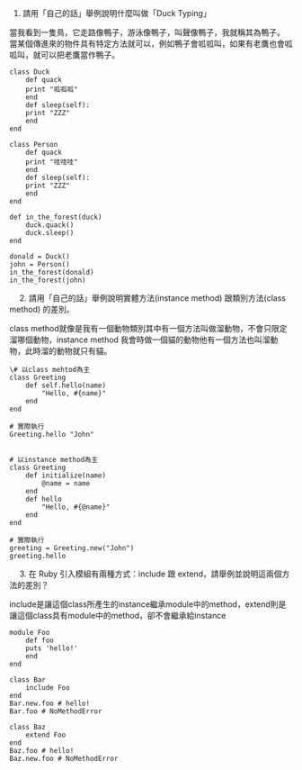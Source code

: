 1.	請用「自己的話」舉例說明什麼叫做「Duck Typing」


當我看到一隻鳥，它走路像鴨子，游泳像鴨子，叫聲像鴨子，我就稱其為鴨子。
當某個傳進來的物件具有特定方法就可以，例如鴨子會呱呱叫，如果有老鷹也會呱呱叫，就可以把老鷹當作鴨子。


	class Duck
	    def quack 
		print "呱呱呱"
	    end
	    def sleep(self): 
		print "ZZZ"
	    end
	end	
	
	class Person
	    def quack	    
		print "哇哇哇"		
	    end	    
	    def sleep(self): 
		print "ZZZ"	
	    end		
	end
		
	def in_the_forest(duck)
	    duck.quack()	    
	    duck.sleep()
	end

	donald = Duck()
	john = Person()	
	in_the_forest(donald)
	in_the_forest(john)
	
 
2.	請用「自己的話」舉例說明實體方法(instance method) 跟類別方法(class method) 的差別。

class method就像是我有一個動物類別其中有一個方法叫做溜動物，不會只限定溜哪個動物，instance method 我會時做一個貓的動物他有一個方法也叫溜動物，此時溜的動物就只有貓。

	\# 以class mehtod為主 
	class Greeting
	    def self.hello(name)
	        "Hello, #{name}" 
	    end 
	end 
	
	# 實際執行 
	Greeting.hello "John" 


	# 以instance method為主 
	class Greeting 
	    def initialize(name)
	        @name = name 
	    end 
	    def hello
	        "Hello, #{@name}" 
	    end
	end
	    
	# 實際執行 
	greeting = Greeting.new("John") 
	greeting.hello
	
 
3.	在 Ruby 引入模組有兩種方式：include 跟 extend，請舉例並說明這兩個方法的差別？

include是讓這個class所產生的instance繼承module中的method，extend則是讓這個class具有module中的method，卻不會繼承給instance

	module Foo
	    def foo
		puts 'hello!'   
	    end
	end 

	class Bar   
	    include Foo 
	end 
	Bar.new.foo # hello! 
	Bar.foo # NoMethodError 

	class Baz   
	    extend Foo 
	end 
	Baz.foo # hello! 
	Baz.new.foo # NoMethodError
